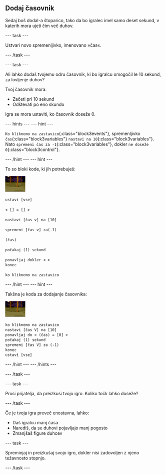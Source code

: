 ## Dodaj časovnik

Sedaj boš dodal-a štoparico, tako da bo igralec imel samo deset sekund, v katerih mora ujeti čim več duhov.

\--- task \---

Ustvari novo spremenljivko, imenovano »čas«.

\--- /task \---

\--- task \---

Ali lahko dodaš tvojemu odru časovnik, ki bo igralcu omogočil le 10 sekund, za lovljenje duhov?

Tvoj časovnik mora:

+ Začeti pri 10 sekund
+ Odštevati po eno skundo

Igra se mora ustaviti, ko časovnik doseže 0.

\--- hints \--- \--- hint \---

`Ko kliknemo na zastavico`{:class="block3events"}, spremenljivko `čas`{:class="block3variables"} `nastavi na 10`{:class="block3variables"}. Nato `spremeni čas za -1`{:class="block3variables"}, dokler `ne doseže 0`{:class="block3control"}.

\--- /hint \--- \--- hint \---

To so bloki kode, ki jih potrebuješ:

![figura-duhca](images/ghost-backdrop.png)

```blocks3
ustavi [vse]

< [] = [] >

nastavi [čas v] na [10]

spremeni [čas v] za(-1)

(čas)

počakaj (1) sekund

ponavljaj dokler < >
konec

ko kliknemo na zastavico

```

\--- /hint \--- \--- hint \---

Takšna je koda za dodajanje časovnika:

![ikona ozadja](images/ghost-backdrop.png)

```blocks3
ko kliknemo na zastavico
nastavi [čas V] na [10]
ponavljaj do < (čas) = [0] >
počakaj (1) sekund
spremeni [čas V] za (-1)
konec
ustavi [vse]
```

\--- /hint \--- \--- /hints \---

\--- /task \---

\--- task \---

Prosi prijatelja, da preizkusi tvojo igro. Koliko točk lahko doseže?

\--- /task \---

Če je tvoja igra preveč enostavna, lahko:

+ Daš igralcu manj časa
+ Narediš, da se duhovi pojavljajo manj pogosto
+ Zmanjšaš figure duhcev

\--- task \---

Spreminjaj in preizkušaj svojo igro, dokler nisi zadovoljen z njeno težavnosto stopnjo.

\--- /task \---